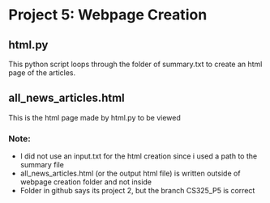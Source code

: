 # Project 5: Webpage Creation

## html.py
This python script loops through the folder of summary.txt to create an html page of the articles.
## all_news_articles.html
This is the html page made by html.py to be viewed
### Note:
- I did not use an input.txt for the html creation since i used a path to the summary file
- all_news_articles.html (or the output html file) is written outside of webpage creation folder and not inside
- Folder in github says its project 2, but the branch CS325_P5 is correct
